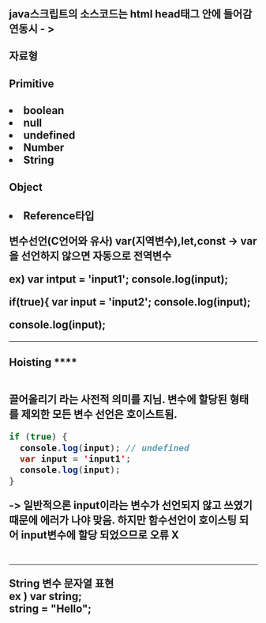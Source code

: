 <h2> java스크립트의 소스코드는 html head태그 안에 들어감<br>
연동시 - >  <script src="../이름.js"></script>
<br/>
  <br/>
자료형

<h2> Primitive <h2/>
  
<li> boolean
<li> null
<li> undefined
<li> Number
<li> String

<h4> Object <h4/>
  
<li> Reference타입
  <br>

변수선언(C언어와 유사)
var(지역변수),let,const
-> var을 선언하지 않으면 자동으로 전역변수

ex) var intput = 'input1';
console.log(input);

if(true){
var input = 'input2';
console.log(input);

console.log(input);
<br/>
  <hr>
<h4> Hoisting ****
  <br/>
  <br/>
  <p>
끌어올리기 라는 사전적 의미를 지님. 변수에 할당된 형태를 제외한 모든 변수 선언은 호이스트됨.
<p/>
  
```java
if (true) {
  console.log(input); // undefined
  var input = 'input1';
  console.log(input);
}
```

-> 일반적으론 input이라는 변수가 선언되지 않고 쓰였기 때문에 에러가 나야 맞음. 하지만
함수선언이 호이스팅 되어 input변수에 할당 되었으므로 오류 X
<br/>
  <br/>
  <hr>
String 변수
문자열 표현<br/>
ex ) var string;<br/>
string = "Hello";
